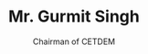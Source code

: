 ---
title: Mr. Gurmit Singh
name: Gurmit-Singh
subtitle: Chairman of CETDEM 
layout: default
modal-id: 4
img: gurmit-singh.jpg
thumbnail: gurmit-singh.jpg
alt: Picture of Mr. Gurmit Singh
topic: Moderator of MSTC 2016
description: • Chairman of CETDEM<br>• 2009 Outstanding Sustainability Contribution Award<br>• 2008 Sustainable Consumer Award<br>• 1993 Langkawi Award<br><br>This is not the Gurmit Singh you think. This is the hardcore environmentalist Gurmit Singh who will be asking hard questions to our panellist as the moderator.
---